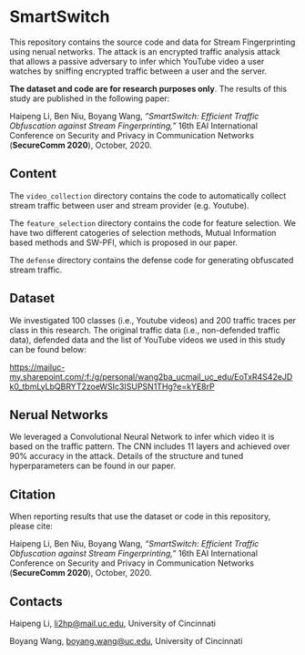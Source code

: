 # SmartSwitch

This repository contains the source code and data for Stream Fingerprinting using nerual networks. The attack is an encrypted traffic analysis attack that allows a passive adversary to infer which YouTube video a user watches by sniffing encrypted traffic between a user and the server. 

**The dataset and code are for research purposes only**. The results of this study are published in the following paper: 

Haipeng Li, Ben Niu, Boyang Wang, *“SmartSwitch: Efficient Traffic Obfuscation against Stream Fingerprinting,”* 16th EAI International Conference on Security and Privacy in Communication Networks (**SecureComm 2020**), October, 2020.  

## Content

The `video_collection` directory contains the code to automatically collect stream traffic between user and stream provider (e.g. Youtube). 

The `feature_selection` directory contains the code for feature selection. We have two different catogeries of selection methods, Mutual Information based methods and SW-PFI, which is proposed in our paper.

The `defense` directory contains the defense code for generating obfuscated stream traffic.

## Dataset

We investigated 100 classes (i.e., Youtube videos) and 200 traffic traces per class in this research. The original traffic data (i.e., non-defended traffic data), defended data and the list of YouTube videos we used in this study can be found below: 

https://mailuc-my.sharepoint.com/:f:/g/personal/wang2ba_ucmail_uc_edu/EoTxR4S42eJDk0_tbmLyLbQBRYT2zoeWSIc3ISUPSN1THg?e=kYE8rP

## Nerual Networks

We leveraged a Convolutional Neural Network to infer which video it is based on the traffic pattern. The CNN includes 11 layers and achieved over 90% accuracy in the attack. Details of the structure and tuned hyperparameters can be found in our paper. 

## Citation

When reporting results that use the dataset or code in this repository, please cite:

Haipeng Li, Ben Niu, Boyang Wang, *“SmartSwitch: Efficient Traffic Obfuscation against Stream Fingerprinting,”* 16th EAI International Conference on Security and Privacy in Communication Networks (**SecureComm 2020**), October, 2020. 


## Contacts

Haipeng Li, li2hp@mail.uc.edu, University of Cincinnati

Boyang Wang, boyang.wang@uc.edu, University of Cincinnati
